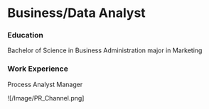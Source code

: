 # Business/Data Analyst

### Education
Bachelor of Science in Business Administration major in Marketing

### Work Experience
Process Analyst Manager

![/Image/PR_Channel.png]

